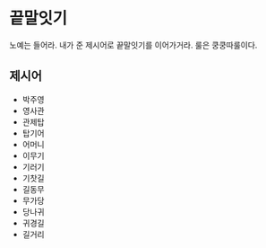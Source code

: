 # 끝말잇기
노예는 들어라. 내가 준 제시어로 끝말잇기를 이어가거라.
룰은 쿵쿵따룰이다.

## 제시어
- 박주영
- 영사관
- 관제탑
- 탑기어
- 어머니
- 이무기
- 기러기
- 기찻길
- 길동무
- 무가당
- 당나귀
- 귀경길
- 길거리